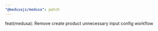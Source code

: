 ```yaml
---
"@medusajs/medusa": patch
---
```


feat(medusa): Remove create product unnecessary input config workflow
